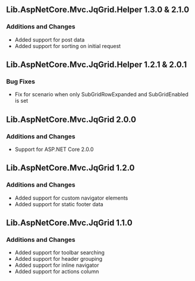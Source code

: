## Lib.AspNetCore.Mvc.JqGrid.Helper 1.3.0 & 2.1.0
### Additions and Changes
- Added support for post data
- Added support for sorting on initial request

## Lib.AspNetCore.Mvc.JqGrid.Helper 1.2.1 & 2.0.1
### Bug Fixes
- Fix for scenario when only SubGridRowExpanded and SubGridEnabled is set

## Lib.AspNetCore.Mvc.JqGrid 2.0.0
### Additions and Changes
- Support for ASP.NET Core 2.0.0

## Lib.AspNetCore.Mvc.JqGrid 1.2.0
### Additions and Changes
- Added support for custom navigator elements
- Added support for static footer data

## Lib.AspNetCore.Mvc.JqGrid 1.1.0
### Additions and Changes
- Added support for toolbar searching
- Added support for header grouping
- Added support for inline navigator
- Added support for actions column
